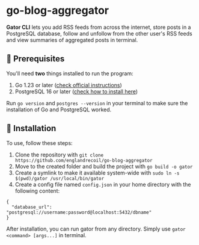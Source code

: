 # go-blog-aggregator

**Gator CLI** lets you add RSS feeds from across the internet, store posts in a PostgreSQL database, follow and unfollow from the other user's RSS feeds and view summaries of aggregated posts in terminal.

## 🚀 Prerequisites
You'll need **two** things installed to run the program:
1. Go 1.23 or later ([check official instructions](https://go.dev))
2. PostgreSQL 16 or later ([check how to install here](https://www.postgresql.org))

Run `go version` and `postgres --version` in your terminal to make sure the installation of Go and PostgreSQL worked.

## :minidisc: Installation
To use, follow these steps:
1. Clone the repository with `git clone https://github.com/englandrecoil/go-blog-aggregator`
2. Move to the created folder and build the project with `go build -o gator`
3. Create a symlink to make it available system-wide with `sudo ln -s $(pwd)/gator /usr/local/bin/gator`
4. Create a config file named `config.json` in your home directory with the following content:
```
{
  "database_url": "postgresql://username:password@localhost:5432/dbname"
}
```

After installation, you can run gator from any directory. Simply use `gator <command> [args...]` in terminal.
